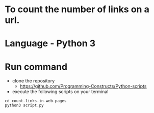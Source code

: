 # To count the number of links on a url. 
# Language - Python 3

# Run command
- clone the repository 
    - https://github.com/Programming-Constructs/Python-scripts
- execute the following scripts on your terminal

```
cd count-links-in-web-pages
python3 script.py
```